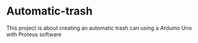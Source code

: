# Automatic-trash
This project is about creating an automatic trash can using a Arduino Uno with Proteus software
